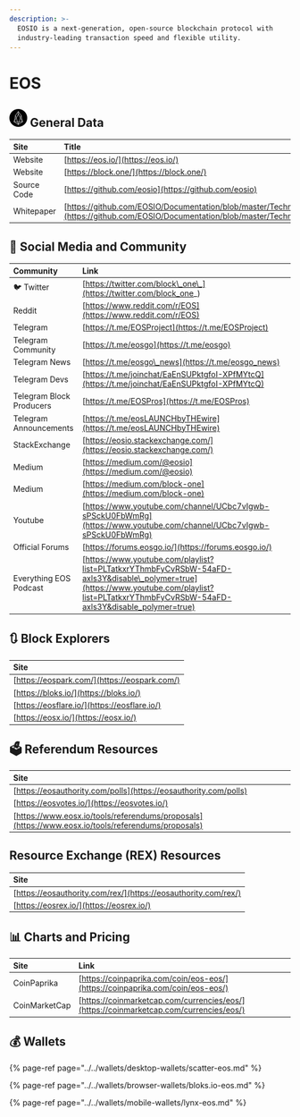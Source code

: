```yaml
---
description: >-
  EOSIO is a next-generation, open-source blockchain protocol with
  industry-leading transaction speed and flexible utility.
---
```


# EOS

## ![](../../.gitbook/assets/eos.png) General Data

| Site | Title |
| :--- | :--- |
| Website | [https://eos.io/](https://eos.io/) |
| Website | [https://block.one/](https://block.one/) |
| Source Code | [https://github.com/eosio](https://github.com/eosio) |
| Whitepaper | [https://github.com/EOSIO/Documentation/blob/master/TechnicalWhitePaper.md](https://github.com/EOSIO/Documentation/blob/master/TechnicalWhitePaper.md) |

## 🙋 Social Media and Community

| Community | Link |
| :--- | :--- |
| 🐦 Twitter | [https://twitter.com/block\_one\_](https://twitter.com/block_one_) |
| Reddit | [https://www.reddit.com/r/EOS](https://www.reddit.com/r/EOS) |
| Telegram | [https://t.me/EOSProject](https://t.me/EOSProject) |
| Telegram Community | [https://t.me/eosgo](https://t.me/eosgo) |
| Telegram News | [https://t.me/eosgo\_news](https://t.me/eosgo_news) |
| Telegram Devs | [https://t.me/joinchat/EaEnSUPktgfoI-XPfMYtcQ](https://t.me/joinchat/EaEnSUPktgfoI-XPfMYtcQ) |
| Telegram Block Producers | [https://t.me/EOSPros](https://t.me/EOSPros) |
| Telegram Announcements | [https://t.me/eosLAUNCHbyTHEwire](https://t.me/eosLAUNCHbyTHEwire) |
| StackExchange | [https://eosio.stackexchange.com/](https://eosio.stackexchange.com/) |
| Medium | [https://medium.com/@eosio](https://medium.com/@eosio) |
| Medium  | [https://medium.com/block-one](https://medium.com/block-one) |
| Youtube | [https://www.youtube.com/channel/UCbc7vIgwb-sPSckU0FbWmRg](https://www.youtube.com/channel/UCbc7vIgwb-sPSckU0FbWmRg) |
| Official Forums | [https://forums.eosgo.io/](https://forums.eosgo.io/) |
| Everything EOS Podcast | [https://www.youtube.com/playlist?list=PLTatkxrYThmbFyCvRSbW-54aFD-axls3Y&disable\_polymer=true](https://www.youtube.com/playlist?list=PLTatkxrYThmbFyCvRSbW-54aFD-axls3Y&disable_polymer=true) |

## 🔃 Block Explorers

| Site |
| :--- |
| [https://eospark.com/](https://eospark.com/) |
| [https://bloks.io/](https://bloks.io/) |
| [https://eosflare.io/](https://eosflare.io/) |
| [https://eosx.io/](https://eosx.io/) |

## 🗳 Referendum Resources

| Site |
| :--- |
| [https://eosauthority.com/polls](https://eosauthority.com/polls) |
| [https://eosvotes.io/](https://eosvotes.io/) |
| [https://www.eosx.io/tools/referendums/proposals](https://www.eosx.io/tools/referendums/proposals) |

## Resource Exchange \(REX\) Resources

| Site |
| :--- |
| [https://eosauthority.com/rex/](https://eosauthority.com/rex/) |
| [https://eosrex.io/](https://eosrex.io/) |

## 📊 Charts and Pricing

| Site | Link |
| :--- | :--- |
| CoinPaprika | [https://coinpaprika.com/coin/eos-eos/](https://coinpaprika.com/coin/eos-eos/) |
| CoinMarketCap | [https://coinmarketcap.com/currencies/eos/](https://coinmarketcap.com/currencies/eos/) |

## 💰 Wallets

{% page-ref page="../../wallets/desktop-wallets/scatter-eos.md" %}

{% page-ref page="../../wallets/browser-wallets/bloks.io-eos.md" %}

{% page-ref page="../../wallets/mobile-wallets/lynx-eos.md" %}



